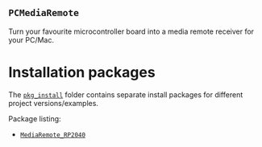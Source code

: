 ## `PCMediaRemote`
<!----------------------------------------------------------------------------->
Turn your favourite microcontroller board into a media remote receiver for your PC/Mac.

# Installation packages
<!----------------------------------------------------------------------------->
The [`pkg_install`](pkg_install/) folder contains separate install packages for different
project versions/examples.

Package listing:
- [`MediaRemote_RP2040`](pkg_install/MediaRemote_RP2040/1-ABOUT.md)
